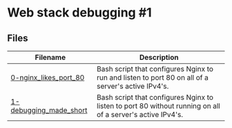 # Web stack debugging #1

## Files

| Filename |  Description |
| --------  | ------------- |
| [0-nginx_likes_port_80](./0-nginx_likes_port_80) | Bash script that configures Nginx to run and listen to port 80 on all of a server's active IPv4's. |
| [1-debugging_made_short](./1-debugging_made_short) | Bash script that configures Nginx to listen to port 80 without running on all of a server's active IPv4's. |
